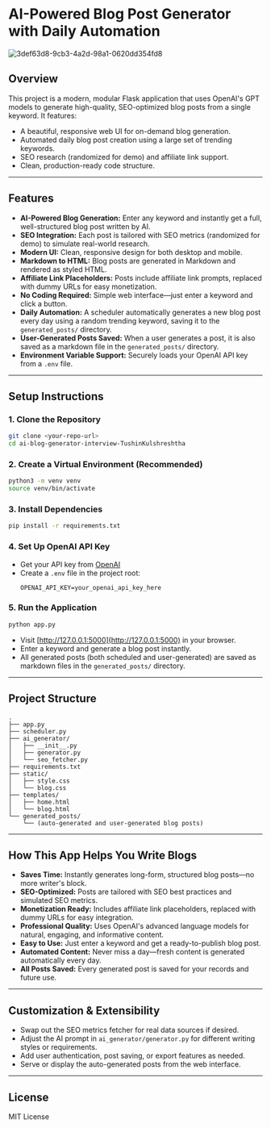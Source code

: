 # AI-Powered Blog Post Generator with Daily Automation

![3def63d8-9cb3-4a2d-98a1-0620dd354fd8](https://github.com/user-attachments/assets/d1f640bd-5dec-426b-9bf9-a8319d106968)

## Overview

This project is a modern, modular Flask application that uses OpenAI's GPT models to generate high-quality, SEO-optimized blog posts from a single keyword. It features:

- A beautiful, responsive web UI for on-demand blog generation.
- Automated daily blog post creation using a large set of trending keywords.
- SEO research (randomized for demo) and affiliate link support.
- Clean, production-ready code structure.

---

## Features

- **AI-Powered Blog Generation:** Enter any keyword and instantly get a full, well-structured blog post written by AI.
- **SEO Integration:** Each post is tailored with SEO metrics (randomized for demo) to simulate real-world research.
- **Modern UI:** Clean, responsive design for both desktop and mobile.
- **Markdown to HTML:** Blog posts are generated in Markdown and rendered as styled HTML.
- **Affiliate Link Placeholders:** Posts include affiliate link prompts, replaced with dummy URLs for easy monetization.
- **No Coding Required:** Simple web interface—just enter a keyword and click a button.
- **Daily Automation:** A scheduler automatically generates a new blog post every day using a random trending keyword, saving it to the `generated_posts/` directory.
- **User-Generated Posts Saved:** When a user generates a post, it is also saved as a markdown file in the `generated_posts/` directory.
- **Environment Variable Support:** Securely loads your OpenAI API key from a `.env` file.

---

## Setup Instructions

### 1. Clone the Repository

```bash
git clone <your-repo-url>
cd ai-blog-generator-interview-TushinKulshreshtha
```

### 2. Create a Virtual Environment (Recommended)

```bash
python3 -m venv venv
source venv/bin/activate
```

### 3. Install Dependencies

```bash
pip install -r requirements.txt
```

### 4. Set Up OpenAI API Key

- Get your API key from [OpenAI](https://platform.openai.com/account/api-keys)
- Create a `.env` file in the project root:
  ```env
  OPENAI_API_KEY=your_openai_api_key_here
  ```

### 5. Run the Application

```bash
python app.py
```

- Visit [http://127.0.0.1:5000](http://127.0.0.1:5000) in your browser.
- Enter a keyword and generate a blog post instantly.
- All generated posts (both scheduled and user-generated) are saved as markdown files in the `generated_posts/` directory.

---

## Project Structure

```
.
├── app.py
├── scheduler.py
├── ai_generator/
│   ├── __init__.py
│   ├── generator.py
│   └── seo_fetcher.py
├── requirements.txt
├── static/
│   ├── style.css
│   └── blog.css
├── templates/
│   ├── home.html
│   └── blog.html
└── generated_posts/
    └── (auto-generated and user-generated blog posts)
```

---

## How This App Helps You Write Blogs

- **Saves Time:** Instantly generates long-form, structured blog posts—no more writer's block.
- **SEO-Optimized:** Posts are tailored with SEO best practices and simulated SEO metrics.
- **Monetization Ready:** Includes affiliate link placeholders, replaced with dummy URLs for easy integration.
- **Professional Quality:** Uses OpenAI's advanced language models for natural, engaging, and informative content.
- **Easy to Use:** Just enter a keyword and get a ready-to-publish blog post.
- **Automated Content:** Never miss a day—fresh content is generated automatically every day.
- **All Posts Saved:** Every generated post is saved for your records and future use.

---

## Customization & Extensibility

- Swap out the SEO metrics fetcher for real data sources if desired.
- Adjust the AI prompt in `ai_generator/generator.py` for different writing styles or requirements.
- Add user authentication, post saving, or export features as needed.
- Serve or display the auto-generated posts from the web interface.

---

## License

MIT License
